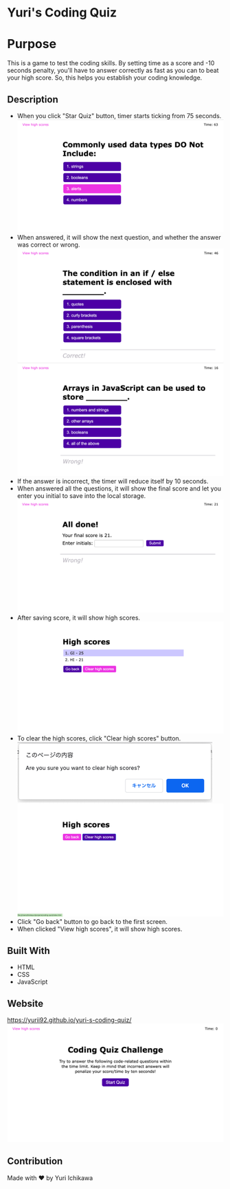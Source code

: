 # Yuri's Coding Quiz

# Purpose
This is a game to test the coding skills. By setting time as a score and -10 seconds penalty, you'll have to answer correctly as fast as you can to beat your high score. So, this helps you establish your coding knowledge.

## Description
* When you click "Star Quiz" button, timer starts ticking from 75 seconds.<br/>
    ![alt text](./assets/images/02_quiz-1.png)
* When answered, it will show the next question, and whether the answer was correct or wrong.<br/>
    ![alt text](./assets/images/03_quiz-correct.png)
    ![alt text](./assets/images/03_quiz-wrong.png)
* If the answer is incorrect, the timer will reduce itself by 10 seconds.
* When answered all the questions, it will show the final score and let you enter you initial to save into the local storage.<br/>
    ![alt text](./assets/images/04_final-score.png)
* After saving score, it will show high scores.<br/>
    ![alt text](./assets/images/05_high-scores.png)
* To clear the high scores, click "Clear high scores" button.<br/>
    ![alt text](./assets/images/06_clear-high-scores-1.png)
    ![alt text](./assets/images/06_clear-high-scores-2.png)
* Click "Go back" button to go back to the first screen.
* When clicked "View high scores", it will show high scores.

## Built With
* HTML
* CSS
* JavaScript

## Website
https://yurii92.github.io/yuri-s-coding-quiz/
![alt text](./assets/images/01_first-screen.png)

## Contribution
Made with ❤️ by Yuri Ichikawa